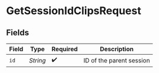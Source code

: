 # GetSessionIdClipsRequest


## Fields

| Field                    | Type                     | Required                 | Description              |
| ------------------------ | ------------------------ | ------------------------ | ------------------------ |
| `id`                     | *String*                 | :heavy_check_mark:       | ID of the parent session |